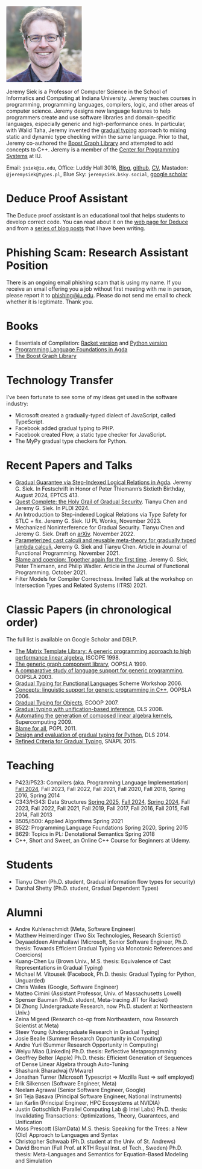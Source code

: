 <img src="./jsiek.jpg" width="200" height="200" caption="Photo of Jeremy Siek"/>

Jeremy Siek is a Professor of Computer Science in the School of
Informatics and Computing at Indiana University. Jeremy teaches
courses in programming, programming languages, compilers, logic, and
other areas of computer science. Jeremy designs new language features
to help programmers create and use software libraries and
domain-specific languages, especially generic and high-performance
ones. In particular, with Walid Taha, Jeremy invented the 
[gradual typing](./WhatIsGradualTyping.md) approach to mixing
static and dynamic type checking within the
same language. Prior to that, Jeremy co-authored the
[Boost Graph Library](http://www.boost.org/doc/libs/1_55_0/libs/graph/doc/index.html)
and attempted to add concepts to C++. Jeremy is a member of
the [Center for Programming Systems](https://luddy.indiana.edu/research/centers/center-programming-systems.html) at IU.

Email: `jsiek@iu.edu`, Office: Luddy Hall 3016, [Blog](http://siek.blogspot.com/), [github](https://github.com/jsiek/),
[CV](./resume.pdf), Mastadon: `@jeremysiek@types.pl`, Blue Sky: `jeremysiek.bsky.social`, [google scholar](https://scholar.google.com/citations?user=Vuso8H8AAAAJ)

# Deduce Proof Assistant

The Deduce proof assistant is an educational tool that helps students
to develop correct code. You can read about it on the [web page for
Deduce](https://jsiek.github.io/deduce/) and from a [series of blog
posts](http://siek.blogspot.com/2024/06/data-structures-and-algorithms-correctly.html)
that I have been writing.

# Phishing Scam: Research Assistant Position

There is an ongoing email phishing scam that is using my name. If you
receive an email offering you a job without first meeting with me in
person, please report it to phishing@iu.edu. Please do not send me
email to check whether it is legitimate. Thank you.

# Books

* Essentials of Compilation:  [Racket version](https://www.amazon.com/Essentials-Compilation-Incremental-Approach-Racket/dp/0262047764/ref=sr_1_1?crid=3PVJRCIGWWCRK&dib=eyJ2IjoiMSJ9.OFjVdaw4ygMBljioX9vb-zCeEYon_2Bk7vE7SaLNNOD0QpGdQznc-d-uyAi5vr8JhzRLqNoK7G0iSt65PD52I9uTZZNWT-930a5urtZaTUpt2k-1PhoMe-bjk4Pa0hYx-urVNh4boO6OOqXWtwLcF4fnfK8f9qQexs8BndIx7zOXUkTG_Lqfus8Trqb0u2eb9U8jNztqUoN3XH-Xh6CZbv_X_CWlydIkxYpwirsj6hc.b0SRE98zzk65SfkhoatoCjF04NZ3M8q69VMdcat-7VA&dib_tag=se&keywords=essentials+of+compilation&qid=1744139972&sprefix=essentials+of+compilation%2Caps%2C115&sr=8-1) and
  [Python version](https://www.amazon.com/Essentials-Compilation-Incremental-Approach-Python/dp/0262048248/ref=sr_1_1?crid=7YSKC7PD7X1Q&dib=eyJ2IjoiMSJ9.dWKCkOcZzyYIUvFNAiwCN70C4VQyxABviboq01ODawo.tlEPGLsYUrlHTbRJtooZUGXXNIADqxvXO1fCT0xL6Fc&dib_tag=se&keywords=essentials+of+compilation+python&qid=1744140003&sprefix=essentials+of+compilation+python%2Caps%2C105&sr=8-1)
* [Programming Language Foundations in Agda](https://plfa.github.io)
* [The Boost Graph Library](https://www.amazon.com/Boost-Graph-Library-Reference-Manual/dp/0201729148)

# Technology Transfer

I’ve been fortunate to see some of my ideas get used in the software industry:

* Microsoft created a gradually-typed dialect of JavaScript, called TypeScript.
* Facebook added gradual typing to PHP.
* Facebook created Flow, a static type checker for JavaScript.
* The MyPy gradual type checkers for Python.

# Recent Papers and Talks

* [Gradual Guarantee via Step-Indexed Logical Relations in Agda](https://cgi.cse.unsw.edu.au/~eptcs/paper.cgi?PT2024.3). Jeremy
  G. Siek. In Festschrift in Honor of Peter Thiemann’s Sixtieth
  Birthday, August 2024, EPTCS 413.
* [Quest Complete: the Holy Grail of Gradual Security](https://dl.acm.org/doi/10.1145/3656442). Tianyu Chen and
  Jeremy G. Siek. In PLDI 2024.
* An Introduction to Step-indexed Logical Relations via Type Safety
  for STLC + fix. Jeremy G. Siek. IU PL Wonks, November 2023.
* Mechanized Noninterference for Gradual Security. Tianyu Chen and
  Jeremy G. Siek. Draft on [arXiv](https://arxiv.org/abs/2211.15745). November 2022.
* [Parameterized cast calculi and reusable meta-theory for gradually typed lambda calculi.](https://doi.org/10.1017/S0956796821000241) 
  Jeremy G. Siek and Tianyu Chen. Article in
  Journal of Functional Programming. November 2021.
* [Blame and coercion: Together again for the first time](https://www.doi.org/10.1017/S0956796821000101).
  Jeremy G. Siek, Peter Thiemann, and Philip Wadler. Article in the Journal
  of Functional Programming. October 2021.
* Filter Models for Compiler Correctness. Invited Talk at the workshop
  on Intersection Types and Related Systems (ITRS) 2021.

# Classic Papers (in chronological order)

The full list is available on Google Scholar and DBLP. 

* [The Matrix Template Library: A generic programming approach to high performance linear algebra](./The_Matrix_Template_Library_A_Generic_Pr.pdf), ISCOPE 1998.
* [The generic graph component library](./p399-siek.pdf), OOPSLA 1999.
* [A comparative study of language support for generic programming](./p115-garcia.pdf), OOPSLA 2003.
* [Gradual Typing for Functional Languages](./siek06gradual.pdf)
  Scheme Workshop 2006.
* [Concepts: linguistic support for generic programming in C++](./p291-gregor.pdf), OOPSLA 2006.
* [Gradual Typing for Objects](./siek07gradual_objects.pdf), ECOOP 2007.
* [Gradual typing with unification-based inference](./dls08igtlc.pdf), DLS 2008.
* [Automating the generation of composed linear algebra kernels](./a59-belter.pdf), Supercomputing 2009.
* [Blame for all](./popl116gf-ahmed.pdf), POPL 2011.
* [Design and evaluation of gradual typing for Python](./dls28-vitousekA.pdf), DLS 2014.
* [Refined Criteria for Gradual Typing](./refined-criteria-gradual.pdf), SNAPL 2015.

# Teaching

* P423/P523: Compilers (aka. Programming Language Implementation) 
  [Fall 2024](https://iucompilercourse.github.io/IU-Fall-2024/), Fall 2023, Fall 2022, Fall 2021, Fall 2020, Fall 2018, Spring
  2016, Spring 2014
* C343/H343: Data Structures [Spring 2025](https://iudatastructurescourse.github.io/course-web-page-spring-2025/),
    [Fall 2024](https://iudatastructurescourse.github.io/course-web-page-fall-2024/), [Spring 2024](https://iudatastructurescourse.github.io/course-web-page-spring-2024/), Fall 2023, Fall 2022, Fall 2021, Fall 2019, Fall 2017, Fall 2016, Fall
  2015, Fall 2014, Fall 2013
* B505/I500: Applied Algorithms Spring 2021
* B522: Programming Language Foundations Spring 2020, Spring 2015
* B629: Topics in PL: Denotational Semantics Spring 2018
* C++, Short and Sweet, an Online C++ Course for Beginners at Udemy.

# Students

* Tianyu Chen (Ph.D. student, Gradual information flow types for security)
* Darshal Shetty (Ph.D. student, Gradual Dependent Types)

# Alumni

* Andre Kuhlenschmidt (Meta, Software Engineer)
* Matthew Heimerdinger (Two Six Technologies, Research Scientist)
* Deyaaeldeen Almahallawi (Microsoft, Senior Software Engineer, Ph.D. thesis: Towards Efficient Gradual Typing via Monotonic References and Coercions)
* Kuang-Chen Lu (Brown Univ., M.S. thesis: Equivalence of Cast Representations in Gradual Typing)
* Michael M. Vitousek (Facebook, Ph.D. thesis: Gradual Typing for Python, Unguarded)
* Chris Wailes (Google, Software Engineer)
* Matteo Cimini (Assistant Professor, Univ. of Massachusetts Lowell)
* Spenser Bauman (Ph.D. student, Meta-tracing JIT for Racket)
* Di Zhong (Undergraduate Research, now Ph.D. student at Northeastern Univ.)
* Zeina Migeed (Research co-op from Northeastern, now Research Scientist at Meta)
* Steev Young (Undergraduate Research in Gradual Typing)
* Josie Bealle (Summer Research Opportunity in Computing)
* Andre Yuri (Summer Research Opportunity in Computing)
* Weiyu Miao (LinkedIn) Ph.D. thesis: Reflective Metaprogramming
* Geoffrey Belter (Apple) Ph.D. thesis: Efficient Generation of Sequences of Dense Linear Algebra through Auto-Tuning
* Shashank Bharadwaj (VMware)
* Jonathan Turner (Microsoft Typescript => Mozilla Rust => self employed)
* Erik Silkensen (Software Engineer, Meta)
* Neelam Agrawal (Senior Software Engineer, Google)
* Sri Teja Basava (Principal Software Engineer, National Instruments)
* Ian Karlin (Principal Engineer, HPC Ecosystems at NVIDIA)
* Justin Gottschlich (Parallel Computing Lab @ Intel Labs)
  Ph.D. thesis: Invalidating Transactions: Optimizations, Theory, Guarantees, and Unification
* Moss Prescott (SlamData) M.S. thesis: Speaking for the Trees: a New (Old) Approach to Languages and Syntax
* Christopher Schwaab (Ph.D. student at the Univ. of St. Andrews)
* David Broman (Full Prof. at KTH Royal Inst. of Tech., Sweden)
  Ph.D. thesis: Meta-Languages and Semantics for Equation-Based Modeling and Simulation

<!--
# Authorizor (Free) Links to ACM Publications

* ACM DL Author-ize serviceToward efficient gradual typing for structural types via coercions
    Andre Kuhlenschmidt, Deyaaeldeen Almahallawi, Jeremy G. Siek
    PLDI 2019: Proceedings of the 40th ACM SIGPLAN Conference on Programming Language Design and Implementation, 2019
* Gradual typing: a new perspective
    Giuseppe Castagna, Victor Lanvin, Tommaso Petrucciani, Jeremy G. Siek
    Proceedings of the ACM on Programming Languages, 2019.
* Sound gradual typing: only mostly dead
    Spenser Bauman, Carl Friedrich Bolz-Tereick, Jeremy Siek, Sam Tobin-Hochstadt
    Proceedings of the ACM on Programming Languages, 2017.
* Gradually typed symbolic expressions
    David Broman, Jeremy G. Siek
    PEPM ’18 Proceedings of the ACM SIGPLAN Workshop on Partial Evaluation and Program Manipulation, 2017
* Theorems for free for free: parametricity, with and without types
    Amal Ahmed, Dustin Jamner, Jeremy G. Siek, Philip Wadler
    Proceedings of the ACM on Programming Languages, 2017.
* Big types in little runtime: open-world soundness and collaborative blame for gradual type systems
    Michael M. Vitousek, Cameron Swords, Jeremy G. Siek
    POPL 2017 Proceedings of the 44th ACM SIGPLAN Symposium on Principles of Programming Languages, 2017.
* Automatically generating the dynamic semantics of gradually typed languages
    Matteo Cimini, Jeremy G. Siek
    POPL 2017 Proceedings of the 44th ACM SIGPLAN Symposium on Principles of Programming Languages, 2017.
* The gradualizer: a methodology and algorithm for generating gradual type systems
    Matteo Cimini, Jeremy G. Siek
    POPL ’16 Proceedings of the 43rd Annual ACM SIGPLAN-SIGACT Symposium on Principles of Programming Languages, 2016.
* Pycket: a tracing JIT for a functional language
    Spenser Bauman, Carl Friedrich Bolz, Robert Hirschfeld, Vasily Kirilichev, Tobias Pape, Jeremy G. Siek, Sam Tobin-Hochstadt
    ICFP 2015 Proceedings of the 20th ACM SIGPLAN International Conference on Functional Programming, 2015.
* Blame and coercion: together again for the first time
    Jeremy Siek, Peter Thiemann, Philip Wadler
    PLDI ’15 Proceedings of the 36th ACM SIGPLAN Conference on Programming Language Design and Implementation, 2015
* Reliable Generation of High-Performance Matrix Algebra
    Thomas Nelson, Geoffrey Belter, Jeremy G. Siek, Elizabeth Jessup, Boyana Norris
    ACM Transactions on Mathematical Software (TOMS), 2015.
* Design and evaluation of gradual typing for python
    Michael M. Vitousek, Andrew M. Kent, Jeremy G. Siek, Jim Baker
    DLS ’14 Proceedings of the 10th ACM Symposium on Dynamic languages, 2014
* Interpretations of the gradually-typed lambda calculus
    Jeremy G. Siek, Ronald Garcia
    Scheme ’12 Proceedings of the 2012 Annual Workshop on Scheme and Functional Programming, 2012. PDF with corrections
* Blame for all
    Amal Ahmed, Robert Bruce Findler, Jeremy G. Siek, Philip Wadler
    ACM SIGPLAN Notices – POPL ’11, 2011.
* Threesomes, with and without blame
    Jeremy G. Siek, Philip Wadler
    POPL ’10 Proceedings of the 37th annual ACM SIGPLAN-SIGACT symposium on Principles of programming languages, 2010.
* Gradual typing with unification-based inference
    Jeremy G. Siek, Manish Vachharajani
    DLS ’08 Proceedings of the 2008 symposium on Dynamic languages, 2008.
* Concepts: linguistic support for generic programming in C++
    Douglas Gregor, Jaakko Järvi, Jeremy Siek, Bjarne Stroustrup, Gabriel Dos Reis, Andrew Lumsdaine
    OOPSLA ’06 Proceedings of the 21st annual ACM SIGPLAN conference on Object-oriented programming systems, languages, and applications, 2006
* Essential language support for generic programming
    Jeremy G. Siek, Andrew Lumsdaine
    ACM SIGPLAN Notices – Proceedings of the 2005 ACM SIGPLAN conference on Programming language design and implementation, 2005.
* A comparative study of language support for generic programming
    Ronald Garcia, Jaakko Jarvi, Andrew Lumsdaine, Jeremy G. Siek, Jeremiah Willcock
    OOPSLA ’03 Proceedings of the 18th annual ACM SIGPLAN conference on Object-oriented programing, systems, languages, and applications, 2003
* The generic graph component library
    Lie-Quan Lee, Jeremy G. Siek, Andrew Lumsdaine
    OOPSLA ’99 Proceedings of the 14th ACM SIGPLAN conference on Object-oriented programming, systems, languages, and applications, 1999
-->
